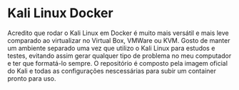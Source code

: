 # Kali Linux Docker

Acredito que rodar o Kali Linux em Docker é muito mais versátil e mais leve comparado ao virtualizar no Virtual Box, VMWare ou KVM.
Gosto de manter um ambiente separado uma vez que utilizo o Kali Linux para estudos e testes, evitando assim gerar qualquer tipo de problema no meu computador e ter que formatá-lo sempre.
O repositório é composto pela imagem oficial do Kali e todas as configurações nescessárias para subir um container pronto para uso. 
